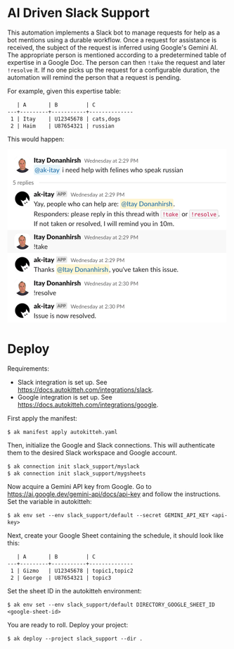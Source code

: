 # AI Driven Slack Support

This automation implements a Slack bot to manage requests for help as a bot mentions using a durable workflow. Once a request for assistance is received, the subject of the request is inferred using Google's Gemini AI. The appropriate person is mentioned according to a predetermined table of expertise in a Google Doc. The person can then `!take` the request and later `!resolve` it. If no one picks up the request for a configurable duration, the automation will remind the person that a request is pending.

For example, given this expertise table:

```
   | A       | B         | C
---+---------+-----------+--------------
 1 | Itay    | U12345678 | cats,dogs
 2 | Haim    | U87654321 | russian
```

This would happen:

![demo](./demo.png)

# Deploy

Requirements:

- Slack integration is set up. See https://docs.autokitteh.com/integrations/slack.
- Google integration is set up. See https://docs.autokitteh.com/integrations/google.

First apply the manifest:

```
$ ak manifest apply autokitteh.yaml
```

Then, initialize the Google and Slack connections. This will authenticate them to the desired Slack workspace and Google account.

```
$ ak connection init slack_support/myslack
$ ak connection init slack_support/mygsheets
```

Now acquire a Gemini API key from Google. Go to https://ai.google.dev/gemini-api/docs/api-key and follow the instructions.
Set the variable in autokitteh:

```
$ ak env set --env slack_support/default --secret GEMINI_API_KEY <api-key>
```

Next, create your Google Sheet containing the schedule, it should look like this:

```
   | A       | B         | C
---+---------+-----------+--------------
 1 | Gizmo   | U12345678 | topic1,topic2
 2 | George  | U87654321 | topic3
```

Set the sheet ID in the autokitteh environment:

```
$ ak env set --env slack_support/default DIRECTORY_GOOGLE_SHEET_ID <google-sheet-id>
```

You are ready to roll. Deploy your project:

```
$ ak deploy --project slack_support --dir .
```
